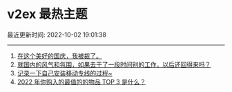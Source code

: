 # v2ex 最热主题

最近更新时间: 2022-10-02 19:01:38

--- 
1. [在这个美好的国庆，我被裁了。](https://www.v2ex.com/t/884316) 
2. [就国内的风气和氛围，如果去干了一段时间别的工作，以后还回得来吗？](https://www.v2ex.com/t/884291) 
3. [记录一下自己安装移动专线的过程~](https://www.v2ex.com/t/884303) 
4. [2022 年你购入的最值的的物品 TOP 3 是什么？](https://www.v2ex.com/t/884360) 
